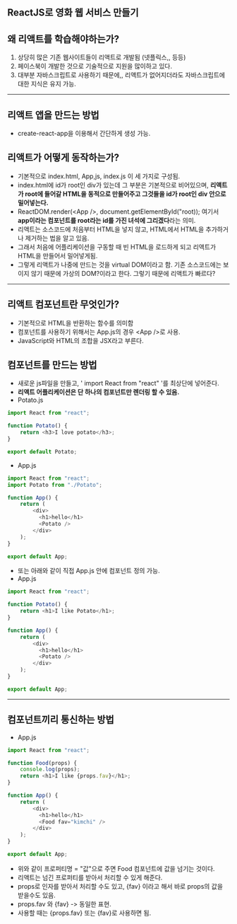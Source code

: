 ## ReactJS로 영화 웹 서비스 만들기

## 왜 리액트를 학습해야하는가?
1. 상당히 많은 기존 웹사이트들이 리액트로 개발됨 (넷플릭스,, 등등)
2. 페이스북이 개발한 것으로 기술적으로 지원을 많이하고 있다.
3. 대부분 자바스크립트로 사용하기 때문에,, 리액트가 없어지더라도 자바스크립트에 대한 지식은 유지 가능.

<hr/>

## 리액트 앱을 만드는 방법
- create-react-app을 이용해서 간단하게 생성 가능.

## 리액트가 어떻게 동작하는가?
- 기본적으로 index.html, App,js, index.js 이 세 가지로 구성됨.
- index.html에 id가 root인 div가 있는데 그 부분은 기본적으로 비어있으며, **리액트가 root에 들어갈 HTML을 동적으로 만들어주고 그것들을 id가 root인 div 안으로 밀어넣는다.**
- ReactDOM.render(\<App />, document.getElementById("root)); 여기서 **app이라는 컴포넌트를 root라는 id를 가진 녀석에 그리겠다**라는 의미.
- 리액트는 소스코드에 처음부터 HTML을 넣지 않고, HTML에서 HTML을 추가하거나 제거하는 법을 알고 있음.
- 그래서 처음에 어플리케이션을 구동할 때 빈 HTML을 로드하게 되고 리액트가 HTML을 만들어서 밀어넣게됨.
- 그렇게 리액트가 나중에 만드는 것을 virtual DOM이라고 함. 기존 소스코드에는 보이지 않기 때문에 가상의 DOM?이라고 한다. 그렇기 때문에 리액트가 빠르다?

<hr/>

## 리액트 컴포넌트란 무엇인가?
- 기본적으로 HTML을 반환하는 함수를 의미함
- 컴포넌트를 사용하기 위해서는 App.js의 경우 \<App />로 사용.
- JavaScript와 HTML의 조합을 JSX라고 부른다.

## 컴포넌트를 만드는 방법
- 새로운 js파일을 만들고, ' import React from "react" '를 최상단에 넣어준다. 
- **리액트 어플리케이션은 단 하나의 컴포넌트만 렌더링 할 수 있음.**
- Potato.js
```javascript
import React from "react";

function Potato() {
    return <h3>I love potato</h3>;
}

export default Potato;
```

- App.js
```javascript
import React from "react";
import Potato from "./Potato";

function App() {
    return (
        <div>
          <h1>hello</h1>
          <Potato />
        </div>
    );
}

export default App;
```

- 또는 아래와 같이 직접 App.js 안에 컴포넌트 정의 가능.
- App.js
```javascript
import React from "react";

function Potato() {
    return <h1>I like Potato</h1>;
}

function App() {
    return (
        <div>
          <h1>hello</h1>
          <Potato />
        </div>
    );
}

export default App;
```

<hr/>

## 컴포넌트끼리 통신하는 방법
- App.js
```javascript
import React from "react";

function Food(props) {
    console.log(props);
    return <h1>I like {props.fav}</h1>;
}

function App() {
    return (
        <div>
          <h1>hello</h1>
          <Food fav="kimchi" />
        </div>
    );
}

export default App;
```
- 위와 같이 프로퍼티명 = "값"으로 주면 Food 컴포넌트에 값을 넘기는 것이다.
- 리액트는 넘긴 프로퍼티를 받아서 처리할 수 있게 해준다.
- props로 인자를 받아서 처리할 수도 있고, {fav} 이라고 해서 바로 props의 값을 받을수도 있음.
- props.fav 와 {fav} -> 동일한 표현.
- 사용할 때는 {props.fav} 또는 {fav}로 사용하면 됨.
